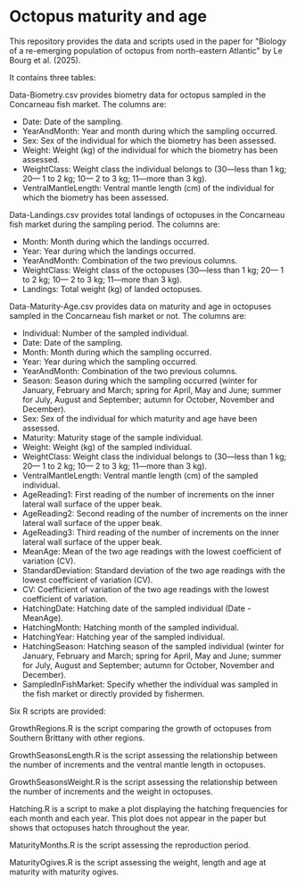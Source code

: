 # Octopus maturity and age

This repository provides the data and scripts used in the paper for "Biology of a re-emerging population of octopus from north-eastern Atlantic" by Le Bourg et al. (2025).

It contains three tables: 

Data-Biometry.csv provides biometry data for octopus sampled in the Concarneau fish market. The columns are:
- Date: Date of the sampling.
- YearAndMonth: Year and month during which the sampling occurred.
- Sex: Sex of the individual for which the biometry has been assessed.
- Weight: Weight (kg) of the individual for which the biometry has been assessed.
- WeightClass: Weight class the individual belongs to (30—less than 1 kg; 20— 1 to 2 kg; 10— 2 to 3 kg; 11—more than 3 kg).
- VentralMantleLength: Ventral mantle length (cm) of the individual for which the biometry has been assessed.

Data-Landings.csv provides total landings of octopuses in the Concarneau fish market during the sampling period. The columns are:
- Month: Month during which the landings occurred.
- Year: Year during which the landings occurred.
- YearAndMonth: Combination of the two previous columns.
- WeightClass: Weight class of the octopuses (30—less than 1 kg; 20— 1 to 2 kg; 10— 2 to 3 kg; 11—more than 3 kg).
- Landings: Total weight (kg) of landed octopuses.

Data-Maturity-Age.csv provides data on maturity and age in octopuses sampled in the Concarneau fish market or not. The columns are:
- Individual: Number of the sampled individual.
- Date: Date of the sampling.
- Month: Month during which the sampling occurred.
- Year: Year during which the sampling occurred.
- YearAndMonth: Combination of the two previous columns.
- Season: Season during which the sampling occurred (winter for January, February and March; spring for April, May and June; summer for July, August and September; autumn for October, November and December).
- Sex: Sex of the individual for which maturity and age have been assessed.
- Maturity: Maturity stage of the sample individual.
- Weight: Weight (kg) of the sampled individual.
- WeightClass: Weight class the individual belongs to (30—less than 1 kg; 20— 1 to 2 kg; 10— 2 to 3 kg; 11—more than 3 kg).
- VentralMantleLength: Ventral mantle length (cm) of the sampled individual.
- AgeReading1: First reading of the number of increments on the inner lateral wall surface of the upper beak.
- AgeReading2: Second reading of the number of increments on the inner lateral wall surface of the upper beak.
- AgeReading3: Third reading of the number of increments on the inner lateral wall surface of the upper beak.
- MeanAge: Mean of the two age readings with the lowest coefficient of variation (CV). 
- StandardDeviation: Standard deviation of the two age readings with the lowest coefficient of variation (CV). 
- CV: Coefficient of variation of the two age readings with the lowest coefficient of variation. 
- HatchingDate: Hatching date of the sampled individual (Date - MeanAge).
- HatchingMonth: Hatching month of the sampled individual.
- HatchingYear: Hatching year of the sampled individual.
- HatchingSeason: Hatching season of the sampled individual (winter for January, February and March; spring for April, May and June; summer for July, August and September; autumn for October, November and December).
- SampledInFishMarket: Specify whether the individual was sampled in the fish market or directly provided by fishermen.

Six R scripts are provided:

GrowthRegions.R is the script comparing the growth of octopuses from Southern Brittany with other regions.

GrowthSeasonsLength.R is the script assessing the relationship between the number of increments and the ventral mantle length in octopuses.

GrowthSeasonsWeight.R is the script assessing the relationship between the number of increments and the weight in octopuses.

Hatching.R is a script to make a plot displaying the hatching frequencies for each month and each year. This plot does not appear in the paper but shows that octopuses hatch throughout the year.

MaturityMonths.R is the script assessing the reproduction period.

MaturityOgives.R is the script assessing the weight, length and age at maturity with maturity ogives.
